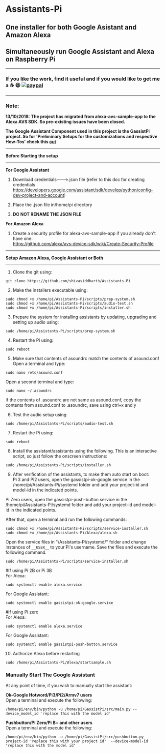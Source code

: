# Assistants-Pi
## One installer for both Google Asistant and Amazon Alexa   
## Simultaneously run Google Assistant and Alexa on Raspberry Pi    
*******************************************************************************************************************************
### **If you like the work, find it useful and if you would like to get me a :coffee: :smile:** [![paypal](https://www.paypalobjects.com/en_US/i/btn/btn_donate_LG.gif)](https://www.paypal.com/cgi-bin/webscr?cmd=_s-xclick&hosted_button_id=7GH3YDCHZ36QN)  

*******************************************************************************************************************************
### Note:
**13/10/2018: The project has migrated from alexa-avs-sample-app to the Alexa AVS SDK. So pre-existing issues have been closed.**  

**The Google Assistant Component used in this project is the GassistPi project. So for 'Preliminary Setups for the customizations and respective How-Tos' check this [out](https://github.com/shivasiddharth/GassistPi/blob/master/README.md#using-the-customizations)**  
****************************************************************
**Before Starting the setup**
****************************************************************
**For Google Assistant**  
1. Download credentials--->.json file (refer to this doc for creating credentials https://developers.google.com/assistant/sdk/develop/python/config-dev-project-and-account)   

2. Place the .json file in/home/pi directory  

3. **DO NOT RENAME THE JSON FILE**

**For Amazon Alexa**  
1. Create a security profile for alexa-avs-sample-app if you already don't have one.  
https://github.com/alexa/avs-device-sdk/wiki/Create-Security-Profile  

***************************************************************
**Setup Amazon Alexa, Google Assistant or Both**     
***************************************************************
1. Clone the git using:
```
git clone https://github.com/shivasiddharth/Assistants-Pi  
```
2. Make the installers executable using:
```
sudo chmod +x /home/pi/Assistants-Pi/scripts/prep-system.sh    
sudo chmod +x /home/pi/Assistants-Pi/scripts/audio-test.sh   
sudo chmod +x /home/pi/Assistants-Pi/scripts/installer.sh  
```
3. Prepare the system for installing assistants by updating, upgrading and setting up audio using:  
```
sudo /home/pi/Assistants-Pi/scripts/prep-system.sh
```
4. Restart the Pi using:
```
sudo reboot
```
5. Make sure that contents of asoundrc match the contents of asound.conf    
   Open a terminal and type:  
```
sudo nano /etc/asound.conf
```
Open a second terminal and type:    
```
sudo nano ~/.asoundrc
```
If the contents of .asoundrc are not same as asound.conf, copy the contents from asound.conf to .asoundrc, save using ctrl+x and y

6. Test the audio setup using:  
```
sudo /home/pi/Assistants-Pi/scripts/audio-test.sh  
```
7. Restart the Pi using:
```
sudo reboot
```
8. Install the assistant/assistants using the following. This is an interactive script, so just follow the onscreen instructions:
```
sudo /home/pi/Assistants-Pi/scripts/installer.sh  
```  
9. After verification of the assistants, to make them auto start on boot:  
Pi 3 and Pi2 users, open the gassistpi-ok-google.service in the /home/pi/Assistants-Pi/systemd folder and add your project-id and model-id in the indicated points.    

Pi Zero users, open the gassistpi-push-button.service in the /home/pi/Assistants-Pi/systemd folder and add your project-id and model-id in the indicated points.  

After that, open a terminal and run the following commands:  
```
sudo chmod +x /home/pi/Assistants-Pi/scripts/service-installer.sh
sudo chmod +x /home/pi/Assistants-Pi/Alexa/alexa.sh  
```   
Open the service files in "/Assistants-Pi/systemd/" folder and change instances of ```__USER__``` to your Pi's username. Save the files and execute the following command.  
```
sudo /home/pi/Assistants-Pi/scripts/service-installer.sh  
```
#If using Pi 2B or Pi 3B  
For Alexa:  
```
sudo systemctl enable alexa.service  
```
For Google Assistant:  
```
sudo systemctl enable gassistpi-ok-google.service  
```
#If using Pi zero  
For Alexa:  
```
sudo systemctl enable alexa.service  
```
For Google Assistant:  
```
sudo systemctl enable gassistpi-push-button.service
```
10. Authorize Alexa before restarting  
```
sudo /home/pi/Assistants-Pi/Alexa/startsample.sh  
```

### Manually Start The Google Assistant

At any point of time, if you wish to manually start the assistant:

**Ok-Google Hotword/Pi3/Pi2/Armv7 users**   
Open a terminal and execute the following:
```
/home/pi/env/bin/python -u /home/pi/GassistPi/src/main.py --device_model_id 'replace this with the model id'

```
**Pushbutton/Pi Zero/Pi B+ and other users**   
Open a terminal and execute the following:
```
/home/pi/env/bin/python -u /home/pi/GassistPi/src/pushbutton.py --project-id 'replace this with your project id'  --device-model-id 'replace this with the model id'
